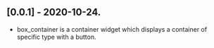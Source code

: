 ## [0.0.1] - 2020-10-24.

* box_container is a container widget which displays a container of specific type with a button.
